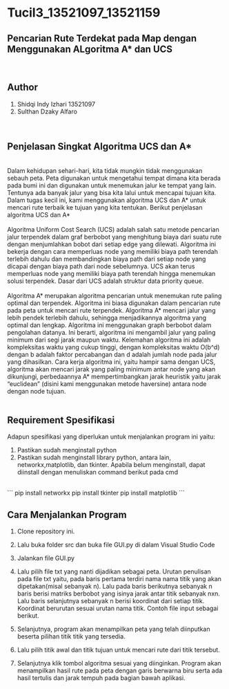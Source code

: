 # Tucil3_13521097_13521159
## Pencarian Rute Terdekat pada Map dengan Menggunakan ALgoritma A* dan UCS

<br>

## Author
1. Shidqi Indy Izhari 13521097
2. Sulthan Dzaky Alfaro

<br>

## Penjelasan Singkat Algoritma UCS dan A*
<br>
Dalam kehidupan sehari-hari, kita tidak mungkin tidak menggunakan sebauh peta. Peta digunakan untuk mengetahui tempat dimana kita berada pada bumi ini dan digunakan untuk menemukan jalur ke tempat yang lain. Tentunya ada banyak jalur yang bisa kita lalui untuk mencapai tujuan kita. Dalam tugas kecil ini, kami menggunakan algoritma UCS dan A* untuk mencari rute terbaik ke tujuan yang kita tentukan. Berikut penjelasan algoritma UCS dan A*
<br>
<br>
Algoritma Uniform Cost Search (UCS) adalah salah satu metode pencarian jalur terpendek dalam graf berbobot yang menghitung biaya dari suatu rute dengan menjumlahkan bobot dari setiap edge yang dilewati. Algoritma ini bekerja dengan cara memperluas node yang memiliki biaya path terendah terlebih dahulu dan membandingkan biaya path dari setiap node yang dicapai dengan biaya path dari node sebelumnya. UCS akan terus memperluas node yang memiliki biaya path terendah hingga menemukan solusi terpendek. Dasar dari UCS adalah struktur data priority queue.
<br>
<br>
Algoritma A* merupakan algoritma pencarian untuk menemukan rute paling optimal dan terpendek. Algoritma ini biasa digunakan dalam pencarian rute pada peta untuk mencari rute terpendek.  Algoritma A* mencari jalur yang lebih pendek terlebih dahulu, sehingga menjadikannya algoritma yang optimal dan lengkap. Algoritma ini menggunakan graph berbobot dalam pengolahan datanya. Ini berarti, algoritma ini mengambil jalur yang paling minimum dari segi jarak maupun waktu. Kelemahan algoritma ini adalah kompleksitas waktu yang cukup tinggi, dengan kompleksitas waktu O(b^d) dengan b adalah faktor percabangan dan d adalah jumlah node pada jalur yang dihasilkan. Cara kerja algoritma ini, yaitu hampir sama dengan UCS, algoritma akan mencari jarak yang paling minimum antar node yang akan dikunjungi, perbedaannya A* mempertimbangkan jarak heuristik yaitu jarak “euclidean” (disini kami menggunakan metode haversine) antara node dengan node tujuan.
<br>
<br>

## Requirement Spesifikasi
Adapun spesifikasi yang diperlukan untuk menjalankan program ini yaitu:
1. Pastikan sudah menginstall python
2. Pastikan sudah menginstall library python, antara lain, networkx,matplotlib, dan tkinter. Apabila belum menginstall, dapat diinstall dengan menuliskan command berikut pada cmd
<br>
```
pip install networkx
pip install tkinter
pip install matplotlib
```

<br> 

## Cara Menjalankan Program
1. Clone repository ini.
2. Lalu buka folder src dan buka file GUI.py di dalam Visual Studio Code
3. Jalankan file GUI.py
4. Lalu pilih file txt yang nanti dijadikan sebagai peta. Urutan penulisan pada file txt yaitu, pada baris pertama terdiri nama nama titik yang akan dipetakan(misal sebanyak n). Lalu pada baris berikutnya sebanyak n baris berisi matriks berbobot yang isinya jarak antar titik sebanyak nxn. Lalu baris selanjutnya sebanyak n berisi koordinat dari setiap titik. Koordinat berurutan sesuai urutan nama titik. Contoh file input sebagai berikut.

5. Selanjutnya, program akan menampilkan peta yang telah diinputkan beserta pilihan titik titik yang tersedia.
6. Lalu pilih titik awal dan titik tujuan untuk mencari rute dari titik tersebut.
7. Selanjutnya klik tombol algoritma sesuai yang diinginkan. Program akan menampilkan hasil rute pada peta dengan garis berwarna biru serta ada hasil tertulis dan jarak tempuh pada bagian bawah aplikasi. 